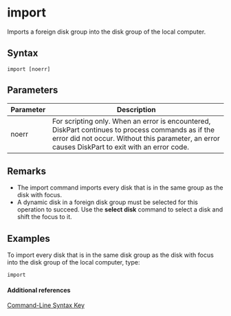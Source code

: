 # import



Imports a foreign disk group into the disk group of the local computer.

## Syntax

```
import [noerr]
```

## Parameters

|Parameter|Description|
|---------|-----------|
|noerr|For scripting only. When an error is encountered, DiskPart continues to process commands as if the error did not occur. Without this parameter, an error causes DiskPart to exit with an error code.|

## Remarks

-   The import command imports every disk that is in the same group as the disk with focus.
-   A dynamic disk in a foreign disk group must be selected for this operation to succeed. Use the **select disk** command to select a disk and shift the focus to it.

## <a name="BKMK_examples"></a>Examples

To import every disk that is in the same disk group as the disk with focus into the disk group of the local computer, type:
```
import
```

#### Additional references

[Command-Line Syntax Key](command-line-syntax-key.md)


